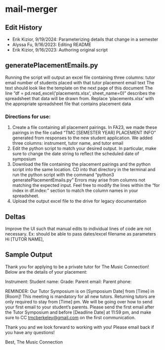 # mail-merger

## Edit History
- Erik Kizior, 9/19/2024: Parameterizing details that change in a semester
- Alyssa Fu, 9/16/2023: Editing README
- Erik Kizior, 9/16/2023: Authoring original script

## generatePlacementEmails.py

Running the script will output an excel file containing three columns:
tutor email
number of students placed with that tutor
placement email text
The text should look like the template on the next page of this document
The line ”df = pd.read_excel('placements.xlsx', sheet_name=0)” describes the spreadsheet that data will be drawn from. Replace ‘placements.xlsx’ with the appropriate spreadsheet file that contains placement data


### Directions for use:

1. Create a file containing all placement pairings. In FA23, we made these pairings in the file called “TMC [SEMESTER YEAR] PLACEMENT INFO” generated from responses to the new student application.  We added three columns: instrument, tutor name, and tutor email
2. Edit the python script to match your desired output. In particular, make sure to change the date string to reflect the scheduled date of symposium
3. Download the file containing the placement pairings and the python script into the same location. CD into that directory in the terminal and run the python script with the command “python3 generatePlacementEmails.py” Errors may arise from columns not matching the expected input. Feel free to modify the lines within the “for index in df.index:” section to match the column names in your spreadsheet.
4. Upload the output excel file to the drive for legacy documentation

## Deltas
Improve the UI such that manual edits to individual lines of code are not necessary. Ex: should be able to pass dates/excel filename as parameters
Hi [TUTOR NAME],

## Sample Output

Thank you for applying to be a private tutor for The Music Connection! Below are the details of your placement:

Instrument: 
Student name: 
Grade: 
Parent email: 
Parent phone: 

REMINDER: Our Tutor Symposium is on [Symposium Date] from [Time] in [Room]! This meeting is mandatory for all new tutors. Returning tutors are only required to stay from [Time] pm. We will be going over how to send your first email to your student’s parents. Please send the first email after the Tutor Symposium and before [Deadline Date] at 11:59 pm, and make sure to CC tmcberkeley@gmail.com on the first communication. 

Thank you and we look forward to working with you! Please email back if you have any questions!

Best,
The Music Connection



